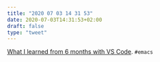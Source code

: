 ```yaml
---
title: "2020 07 03 14 31 53"
date: 2020-07-03T14:31:53+02:00
draft: false
type: "tweet"
---
```

[What I learned from 6 months with VS Code](https://www.admiralbumblebee.com/programming/2020/01/04/Six-months-VS-Code.html). `#emacs`
